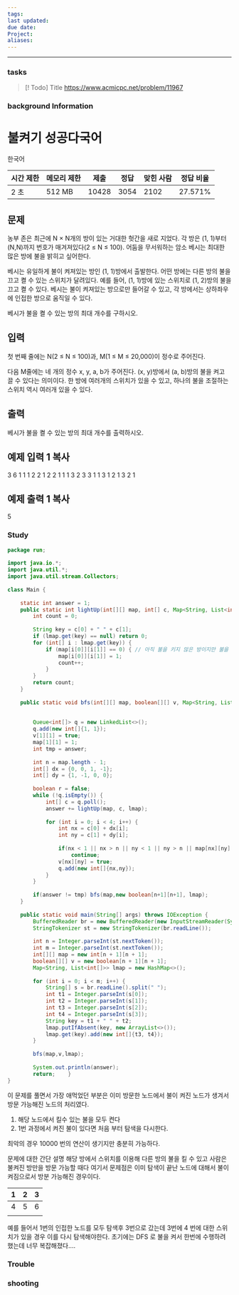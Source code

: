 ```yaml
---
tags: 
last updated: 
due date: 
Project: 
aliases:
---
```

--- 
### tasks

> [! Todo] Title
> https://www.acmicpc.net/problem/11967

### background Information

# 불켜기 성공다국어

한국어   

|시간 제한|메모리 제한|제출|정답|맞힌 사람|정답 비율|
|---|---|---|---|---|---|
|2 초|512 MB|10428|3054|2102|27.571%|

## 문제

농부 존은 최근에 N × N개의 방이 있는 거대한 헛간을 새로 지었다. 각 방은 (1, 1)부터 (N,N)까지 번호가 매겨져있다(2 ≤ N ≤ 100). 어둠을 무서워하는 암소 베시는 최대한 많은 방에 불을 밝히고 싶어한다.

베시는 유일하게 불이 켜져있는 방인 (1, 1)방에서 출발한다. 어떤 방에는 다른 방의 불을 끄고 켤 수 있는 스위치가 달려있다. 예를 들어, (1, 1)방에 있는 스위치로 (1, 2)방의 불을 끄고 켤 수 있다. 베시는 불이 켜져있는 방으로만 들어갈 수 있고, 각 방에서는 상하좌우에 인접한 방으로 움직일 수 있다.

베시가 불을 켤 수 있는 방의 최대 개수를 구하시오.

## 입력

첫 번째 줄에는 N(2 ≤ N ≤ 100)과, M(1 ≤ M ≤ 20,000)이 정수로 주어진다.

다음 M줄에는 네 개의 정수 x, y, a, b가 주어진다. (x, y)방에서 (a, b)방의 불을 켜고 끌 수 있다는 의미이다. 한 방에 여러개의 스위치가 있을 수 있고, 하나의 불을 조절하는 스위치 역시 여러개 있을 수 있다.

## 출력

베시가 불을 켤 수 있는 방의 최대 개수를 출력하시오.

## 예제 입력 1 복사

3 6
1 1 1 2
2 1 2 2
1 1 1 3
2 3 3 1
1 3 1 2
1 3 2 1

## 예제 출력 1 복사

5

### Study
```java
package run;  
  
import java.io.*;  
import java.util.*;  
import java.util.stream.Collectors;  
  
class Main {  
  
    static int answer = 1;  
    public static int lightUp(int[][] map, int[] c, Map<String, List<int[]>> lmap) { //불을 키는 과정  
        int count = 0;  
  
        String key = c[0] + " " + c[1];  
        if (lmap.get(key) == null) return 0;  
        for (int[] i : lmap.get(key)) {  
            if (map[i[0]][i[1]] == 0) { // 아직 불을 키지 않은 방이지만 불을 켜야할 때  
                map[i[0]][i[1]] = 1;  
                count++;  
            }  
        }  
        return count;  
    }  
  
    public static void bfs(int[][] map, boolean[][] v, Map<String, List<int[]>> lmap){  
  
  
        Queue<int[]> q = new LinkedList<>();  
        q.add(new int[]{1, 1});  
        v[1][1] = true;  
        map[1][1] = 1;  
        int tmp = answer;  
  
        int n = map.length - 1;  
        int[] dx = {0, 0, 1, -1};  
        int[] dy = {1, -1, 0, 0};  
  
        boolean r = false;  
        while (!q.isEmpty()) {  
            int[] c = q.poll();  
            answer += lightUp(map, c, lmap);  
  
            for (int i = 0; i < 4; i++) {  
                int nx = c[0] + dx[i];  
                int ny = c[1] + dy[i];  
  
                if(nx < 1 || nx > n || ny < 1 || ny > n || map[nx][ny] == 0||v[nx][ny]) // 만일 범위 안에 존재하고 방문하지 않았으면서 불이 켜졌다면 방문  
                    continue;  
                v[nx][ny] = true;  
                q.add(new int[]{nx,ny});  
            }  
        }  
  
        if(answer != tmp) bfs(map,new boolean[n+1][n+1], lmap);  
    }  
  
    public static void main(String[] args) throws IOException {  
        BufferedReader br = new BufferedReader(new InputStreamReader(System.in));  
        StringTokenizer st = new StringTokenizer(br.readLine());  
  
        int n = Integer.parseInt(st.nextToken());  
        int m = Integer.parseInt(st.nextToken());  
        int[][] map = new int[n + 1][n + 1];  
        boolean[][] v = new boolean[n + 1][n + 1];  
        Map<String, List<int[]>> lmap = new HashMap<>();  
  
        for (int i = 0; i < m; i++) {  
            String[] s = br.readLine().split(" ");  
            int t1 = Integer.parseInt(s[0]);  
            int t2 = Integer.parseInt(s[1]);  
            int t3 = Integer.parseInt(s[2]);  
            int t4 = Integer.parseInt(s[3]);  
            String key = t1 + " " + t2;  
            lmap.putIfAbsent(key, new ArrayList<>());  
            lmap.get(key).add(new int[]{t3, t4});  
        }  
  
        bfs(map,v,lmap);  
  
        System.out.println(answer);  
        return;    }  
}
```


이 문제를 풀면서 가장 애먹었던 부분은 이미 방문한 노드에서 불이 켜진 노드가 생겨서 방문 가능해진 노드의 처리였다.

1. 해당 노드에서 킬수 있는 불을 모두 켠다
2. 1번 과정에서 켜진 불이 있다면 처음 부터 탐색을 다시한다.

최악의 경우 10000 번의 연산이 생기지만 충분히 가능하다.

문제에 대한 간단 설명
해당 방에서 스위치를 이용해 다른 방의 불을 킬 수 있고 사람은 불켜진 방만을 방문 가능할 때다
여기서 문제점은 이미 탐색이 끝난 노드에 대해서 불이 켜짐으로서 방분 가능해진 경우이다.


| 1   | 2   | 3   |
| --- | --- | --- |
| 4   | 5   | 6   |
|     |     |     |
예를 들어서 1번의 인접한 노드를 모두 탐색후 3번으로 갔는데 3번에 4 번에 대한 스위치가 있을 경우 이를 다시 탐색해야한다.
초기에는 DFS 로 불을 켜서 한번에 수행하려 했는데 너무 복잡해졌다....



### Trouble





### shooting
